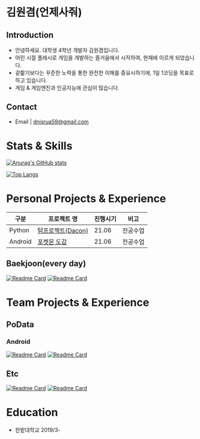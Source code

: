 # 김원겸(언제사줘)
## Introduction
- 안녕하세요. 대학생 4학년 개발자 김원겸입니다.
- 어린 시절 플래시로 게임을 개발하는 즐거움에서 시작하여, 현재에 이르게 되었습니다.
- 겉핥기보다는 꾸준한 노력을 통한 완전한 이해를 중요시하기에, 1일 1코딩을 목표로 하고 있습니다.
- 게임 & 게임엔진과 인공지능에 관심이 많습니다.

## Contact
- Email | dnjsrua59@gmail.com

# Stats & Skills
[![Anurag's GitHub stats](https://github-readme-stats.vercel.app/api?username=EoNjEsajo)](https://github.com/EoNjesajo)

[![Top Langs](https://github-readme-stats.vercel.app/api/top-langs/?username=EoNjEsajo&layout=compact&hide=python)](https://github.com/EoNjesajo)


# Personal Projects & Experience
  |구분|프로젝트 명|진행시기|비고|
  |---|------|-------|---|
  |Python|[텀프로젝트(Dacon)](https://github.com/EoNjesajo/Python-Data_Analysis)|21.06|전공수업|
  |Android|[포켓몬 도감](https://github.com/EoNjesajo/Android-Daejeon_COVID19_Notification)|21.06|전공수업|<br><br>

## Baekjoon(every day)  
  [![Readme Card](https://github-readme-stats.vercel.app/api/pin/?username=EoNjEsajo&repo=Cpp-Baekjoon)](https://github.com/EoNjesajo/Cpp-Baekjoon)
  [![Readme Card](https://github-readme-stats.vercel.app/api/pin/?username=EoNjEsajo&repo=C-Hash_Baekjoon)](https://github.com/EoNjesajo/C-Hash_Baekjoon)

# Team Projects & Experience
## PoData
### Android
  [![Readme Card](https://github-readme-stats.vercel.app/api/pin/?username=EoNjEsajo&repo=Android-Daejeon_COVID19_Notification)](https://github.com/EoNjesajo/Android-Daejeon_COVID19_Notification)
  [![Readme Card](https://github-readme-stats.vercel.app/api/pin/?username=EoNjEsajo&repo=Android-KorDemic)](https://github.com/EoNjesajo/Android-KorDemic)
## Etc
  [![Readme Card](https://github-readme-stats.vercel.app/api/pin/?username=EoNjEsajo&repo=Python-SIA_Project)](https://github.com/EoNjesajo/Python-SIA_Project)
  [![Readme Card](https://github-readme-stats.vercel.app/api/pin/?username=EoNjEsajo&repo=evsim_TGB)](https://github.com/evsim_TGB)

# Education
- 한밭대학교
2019/3-
